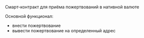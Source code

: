 Смарт-контракт для приёма пожертвований в нативной валюте

Основной функционал:
 - внести пожертвование
 - вывести пожертвование на определенный адрес